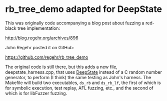 rb_tree_demo adapted for DeepState
============

This was originally code accompanying a blog post about fuzzing a red-black tree implementation:

http://blog.regehr.org/archives/896

John Regehr posted it on GitHub:

https://github.com/regehr/rb_tree_demo

The original code is still there, but this adds a new file,
deepstate_harness.cpp, that uses [DeepState](https://github.com/trailofbits/deepstate) instead of a C random
number generator, to perform (I think) the same testing as John's
harness.  The Makefile will build two executables, `ds_rb` and
`ds_rb_lf`, the first of which is for symbolic execution, test replay,
AFL fuzzing, etc., and the second of which is for libFuzzer fuzzing.
